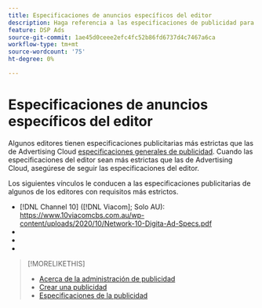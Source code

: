 ```yaml
---
title: Especificaciones de anuncios específicos del editor
description: Haga referencia a las especificaciones de publicidad para editores compatibles.
feature: DSP Ads
source-git-commit: 1ae45d0ceee2efc4fc52b86fd6737d4c7467a6ca
workflow-type: tm+mt
source-wordcount: '75'
ht-degree: 0%

---
```


# Especificaciones de anuncios específicos del editor

Algunos editores tienen especificaciones publicitarias más estrictas que las de Advertising Cloud [especificaciones generales de publicidad](/help/dsp/assets/ad-specs.pdf).  Cuando las especificaciones del editor sean más estrictas que las de Advertising Cloud, asegúrese de seguir las especificaciones del editor.

Los siguientes vínculos le conducen a las especificaciones publicitarias de algunos de los editores con requisitos más estrictos.

* [!DNL Channel 10] ([!DNL Viacom]; Solo AU): https://www.10viacomcbs.com.au/wp-content/uploads/2020/10/Network-10-Digita-Ad-Specs.pdf
* 
   [!DNL CBS Interactive Advanced Media]: https://cbsinteractive.com/advertising/ad-specs/list/cbs-interactive-advanced-media
* 
   [!DNL Hulu]: https://advertising.hulu.com/ad-products/video-commercial
* 

   [!DNL NBCUniversal]: https://together.nbcuni.com/nbcu-creative-guidelines

>[!MORELIKETHIS]
>
>* [Acerca de la administración de publicidad](ad-about.md)
>* [Crear una publicidad](ad-create.md)
>* [Especificaciones de la publicidad](/help/dsp/assets/ad-specs.pdf)

